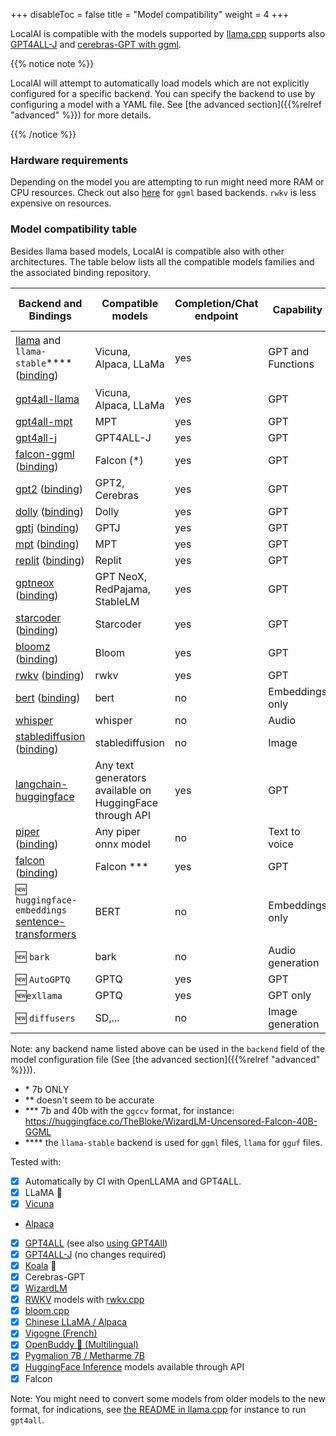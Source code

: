
+++
disableToc = false
title = "Model compatibility"
weight = 4
+++

LocalAI is compatible with the models supported by [llama.cpp](https://github.com/ggerganov/llama.cpp) supports also [GPT4ALL-J](https://github.com/nomic-ai/gpt4all) and [cerebras-GPT with ggml](https://huggingface.co/lxe/Cerebras-GPT-2.7B-Alpaca-SP-ggml).

{{% notice note %}}

LocalAI will attempt to automatically load models which are not explicitly configured for a specific backend. You can specify the backend to use by configuring a model with a YAML file. See [the advanced section]({{%relref "advanced" %}}) for more details.

{{% /notice %}}

### Hardware requirements

Depending on the model you are attempting to run might need more RAM or CPU resources. Check out also [here](https://github.com/ggerganov/llama.cpp#memorydisk-requirements) for `ggml` based backends. `rwkv` is less expensive on resources.

### Model compatibility table

Besides llama based models, LocalAI is compatible also with other architectures. The table below lists all the compatible models families and the associated binding repository.

| Backend and Bindings                                                             | Compatible models     | Completion/Chat endpoint | Capability | Embeddings support                | Token stream support | Acceleration |
|----------------------------------------------------------------------------------|-----------------------|--------------------------|---------------------------|-----------------------------------|----------------------|--------------|
| [llama](https://github.com/ggerganov/llama.cpp) and `llama-stable`**** ([binding](https://github.com/go-skynet/go-llama.cpp))         | Vicuna, Alpaca, LLaMa | yes                      | GPT and Functions                        | yes** | yes                  | CUDA, openCL, cuBLAS, Metal |
| [gpt4all-llama](https://github.com/nomic-ai/gpt4all)      | Vicuna, Alpaca, LLaMa | yes                      | GPT                        | no                                | yes                  | N/A  |
| [gpt4all-mpt](https://github.com/nomic-ai/gpt4all)          | MPT                   | yes                      | GPT                        | no                                | yes                  | N/A  |
| [gpt4all-j](https://github.com/nomic-ai/gpt4all)           | GPT4ALL-J             | yes                      | GPT                        | no                                | yes                  | N/A  |
| [falcon-ggml](https://github.com/ggerganov/ggml) ([binding](https://github.com/go-skynet/go-ggml-transformers.cpp))        | Falcon (*)             | yes                      | GPT                        | no                                | no                   | N/A |
| [gpt2](https://github.com/ggerganov/ggml) ([binding](https://github.com/go-skynet/go-ggml-transformers.cpp))             | GPT2, Cerebras    | yes                      | GPT                        | no                                | no                   | N/A |
| [dolly](https://github.com/ggerganov/ggml) ([binding](https://github.com/go-skynet/go-ggml-transformers.cpp))            | Dolly                 | yes                      | GPT                        | no                                | no                   | N/A |
| [gptj](https://github.com/ggerganov/ggml) ([binding](https://github.com/go-skynet/go-ggml-transformers.cpp))        | GPTJ             | yes                      | GPT                        | no                                | no                   | N/A |
| [mpt](https://github.com/ggerganov/ggml) ([binding](https://github.com/go-skynet/go-ggml-transformers.cpp))         | MPT     | yes                      | GPT                        | no                                | no                   | N/A |
| [replit](https://github.com/ggerganov/ggml) ([binding](https://github.com/go-skynet/go-ggml-transformers.cpp))        | Replit             | yes                      | GPT                        | no                                | no                   | N/A |
| [gptneox](https://github.com/ggerganov/ggml) ([binding](https://github.com/go-skynet/go-ggml-transformers.cpp))        | GPT NeoX, RedPajama, StableLM             | yes                      | GPT                        | no                                | no                   | N/A |
| [starcoder](https://github.com/ggerganov/ggml) ([binding](https://github.com/go-skynet/go-ggml-transformers.cpp))        | Starcoder             | yes                      | GPT                        | no                                | no                   | N/A|
| [bloomz](https://github.com/NouamaneTazi/bloomz.cpp) ([binding](https://github.com/go-skynet/bloomz.cpp))       | Bloom                 | yes                      | GPT                        | no                                | no                   | N/A |
| [rwkv](https://github.com/saharNooby/rwkv.cpp) ([binding](https://github.com/donomii/go-rwkv.cpp))       | rwkv                 | yes                      | GPT                        | no                                | yes                   | N/A  |
| [bert](https://github.com/skeskinen/bert.cpp) ([binding](https://github.com/go-skynet/go-bert.cpp)) | bert                  | no                       | Embeddings only                  | yes                               | no                   | N/A |
| [whisper](https://github.com/ggerganov/whisper.cpp)         | whisper               | no                       | Audio                 | no                                | no                   | N/A |
| [stablediffusion](https://github.com/EdVince/Stable-Diffusion-NCNN) ([binding](https://github.com/mudler/go-stable-diffusion))        | stablediffusion               | no                       | Image                 | no                                | no                   | N/A |
| [langchain-huggingface](https://github.com/tmc/langchaingo)                                                                    | Any text generators available on HuggingFace through API | yes                      | GPT                        | no                                | no                   | N/A |
| [piper](https://github.com/rhasspy/piper) ([binding](https://github.com/mudler/go-piper))                                                                     | Any piper onnx model | no                      | Text to voice                        | no                                | no                   | N/A |
| [falcon](https://github.com/cmp-nct/ggllm.cpp/tree/c12b2d65f732a0d8846db2244e070f0f3e73505c) ([binding](https://github.com/mudler/go-ggllm.cpp))                                                                      | Falcon *** | yes                      | GPT                        | no                                | yes                   | CUDA |
| 🆕 `huggingface-embeddings` [sentence-transformers](https://github.com/UKPLab/sentence-transformers) | BERT                   | no                       | Embeddings only                  | yes                               | no                   | N/A |
| 🆕 `bark`  | bark                   | no                       | Audio generation                  | no                               | no                   | yes |
| 🆕 `AutoGPTQ` | GPTQ                   | yes                       | GPT                  | yes                               | no                   | N/A |
| 🆕`exllama`  | GPTQ                   | yes                       | GPT only                  | no                               | no                   | N/A |
| 🆕 `diffusers`  | SD,...                   | no                       | Image generation    | no                               | no                   | N/A |

Note: any backend name listed above can be used in the `backend` field of the model configuration file (See [the advanced section]({{%relref "advanced" %}})).

- \* 7b ONLY
- ** doesn't seem to be accurate
- *** 7b and 40b with the `ggccv` format, for instance: https://huggingface.co/TheBloke/WizardLM-Uncensored-Falcon-40B-GGML
- **** the `llama-stable` backend is used for `ggml` files, `llama` for `gguf` files.

Tested with:

- [X] Automatically by CI with OpenLLAMA and GPT4ALL.
- [X] LLaMA 🦙
- [X] [Vicuna](https://github.com/ggerganov/llama.cpp/discussions/643#discussioncomment-5533894)
- [Alpaca](https://github.com/ggerganov/llama.cpp#instruction-mode-with-alpaca)
- [X] [GPT4ALL](https://gpt4all.io) (see also [using GPT4All](https://github.com/ggerganov/llama.cpp#using-gpt4all))
- [X] [GPT4ALL-J](https://gpt4all.io/models/ggml-gpt4all-j.bin) (no changes required)
- [X] [Koala](https://bair.berkeley.edu/blog/2023/04/03/koala/) 🐨
- [X] Cerebras-GPT
- [X] [WizardLM](https://github.com/nlpxucan/WizardLM)
- [X] [RWKV](https://github.com/BlinkDL/RWKV-LM) models with [rwkv.cpp](https://github.com/saharNooby/rwkv.cpp)
- [X] [bloom.cpp](https://github.com/NouamaneTazi/bloomz.cpp)
- [X] [Chinese LLaMA / Alpaca](https://github.com/ymcui/Chinese-LLaMA-Alpaca)
- [X] [Vigogne (French)](https://github.com/bofenghuang/vigogne)
- [X] [OpenBuddy 🐶 (Multilingual)](https://github.com/OpenBuddy/OpenBuddy)
- [X] [Pygmalion 7B / Metharme 7B](https://github.com/ggerganov/llama.cpp#using-pygmalion-7b--metharme-7b)
- [X] [HuggingFace Inference](https://huggingface.co/inference-api) models available through API
- [X] Falcon

Note: You might need to convert some models from older models to the new format, for indications, see [the README in llama.cpp](https://github.com/ggerganov/llama.cpp#using-gpt4all) for instance to run `gpt4all`.
